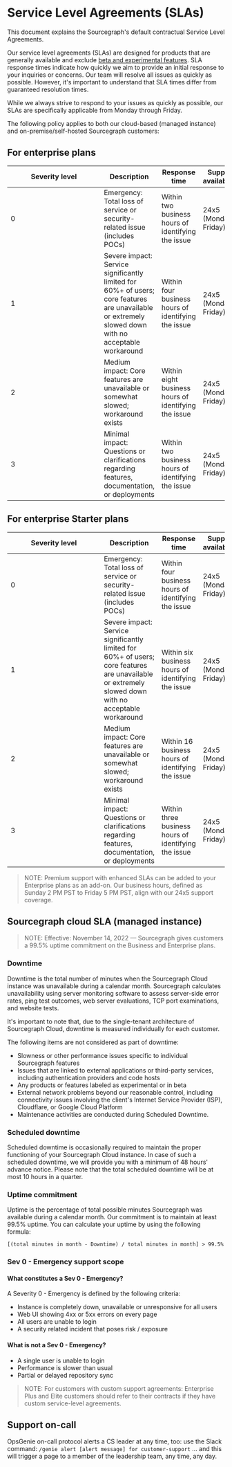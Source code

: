 <style>
.limg {
  list-style: none;
  margin: 3rem 0 !important;
  padding: 0 !important;
}
.limg li {
  margin-bottom: 1rem;
  padding: 0 !important;
}

.limg li:last {
  margin-bottom: 0;
}

.limg a {
    display: flex;
    flex-direction: column;
    transition-property: all;
   transition-timing-function: cubic-bezier(0.4, 0, 0.2, 1);
     transition-duration: 350ms;
     border-radius: 0.75rem;
  padding-top: 1rem;
  padding-bottom: 1rem;

}

.limg a:hover {
  padding-left: 1rem;
  padding-right: 1rem;
  background: rgb(113 220 232 / 19%);
}

.limg p {
  margin: 0rem;
}
.limg a img {
  width: 1rem;
}

.limg h3 {
  display:flex;
  gap: 0.6rem;
  margin-top: 0;
  margin-bottom: .25rem

}

th:first-child,
td:first-child {
   min-width: 200px;
}

.markdown-body table thead tr{
  border-top:0;
}

.markdown-body table th, .markdown-body table td {
    text-align: left;
    vertical-align: baseline;
    padding: 0.5714286em;
}

.markdown-body table tr:nth-child(2n) {
  background: unset;
}

.markdown-body table th, .markdown-body table td {
    border: none;
}

.markdown-body .cards {
  display: flex;
  align-items: stretch;
}

.markdown-body .cards .card {
  flex: 1;
  margin: 0.5em;
  color: var(--text-color);
  border-radius: 4px;
  border: 1px solid var(--sidebar-nav-active-bg);
  padding: 1.5rem;
  padding-top: 1.25rem;
}

.markdown-body .cards .card:hover {
  color: var(--link-color);
}

.markdown-body .cards .card span {
  color: var(--link-color);
  font-weight: bold;
}
</style>

# Service Level Agreements (SLAs)

<p class="subtitle">This document explains the Sourcegraph's default contractual Service Level Agreements.</p>

Our service level agreements (SLAs) are designed for products that are generally available and exclude [beta and experimental features](/admin/beta_and_experimental_features). SLA response times indicate how quickly we aim to provide an initial response to your inquiries or concerns. Our team will resolve all issues as quickly as possible. However, it's important to understand that SLA times differ from guaranteed resolution times.

While we always strive to respond to your issues as quickly as possible, our SLAs are specifically applicable from Monday through Friday.

The following policy applies to both our cloud-based (managed instance) and on-premise/self-hosted Sourcegraph customers:

## For enterprise plans

| Severity level | Description | Response time | Support availability |
| -------------- | ----------- | ------------- | -------------------- |
| 0 | Emergency: Total loss of service or security-related issue (includes POCs) | Within two business hours of identifying the issue | 24x5 (Monday-Friday) |
| 1 | Severe impact: Service significantly limited for 60%+ of users; core features are unavailable or extremely slowed down with no acceptable workaround | Within four business hours of identifying the issue | 24x5 (Monday-Friday) |
| 2 | Medium impact: Core features are unavailable or somewhat slowed; workaround exists | Within eight business hours of identifying the issue | 24x5 (Monday-Friday) |
| 3 | Minimal impact: Questions or clarifications regarding features, documentation, or deployments | Within two business hours of identifying the issue | 24x5 (Monday-Friday) |

## For enterprise Starter plans

| Severity level | Description | Response time | Support availability |
| -------------- | ----------- | ------------- | -------------------- |
| 0 | Emergency: Total loss of service or security-related issue (includes POCs) | Within four business hours of identifying the issue | 24x5 (Monday-Friday) |
| 1 | Severe impact: Service significantly limited for 60%+ of users; core features are unavailable or extremely slowed down with no acceptable workaround | Within six business hours of identifying the issue | 24x5 (Monday-Friday) |
| 2 | Medium impact: Core features are unavailable or somewhat slowed; workaround exists | Within 16 business hours of identifying the issue | 24x5 (Monday-Friday) |
| 3 | Minimal impact: Questions or clarifications regarding features, documentation, or deployments | Within three business hours of identifying the issue | 24x5 (Monday-Friday) |

>NOTE: Premium support with enhanced SLAs can be added to your Enterprise plans as an add-on. Our business hours, defined as Sunday 2 PM PST to Friday 5 PM PST, align with our 24x5 support coverage.

## Sourcegraph cloud SLA (managed instance)

>NOTE: Effective: November 14, 2022 — Sourcegraph gives customers a 99.5% uptime commitment on the Business and Enterprise plans.

### Downtime

Downtime is the total number of minutes when the Sourcegraph Cloud instance was unavailable during a calendar month. Sourcegraph calculates unavailability using server monitoring software to assess server-side error rates, ping test outcomes, web server evaluations, TCP port examinations, and website tests.

It's important to note that, due to the single-tenant architecture of Sourcegraph Cloud, downtime is measured individually for each customer.

The following items are not considered as part of downtime:

- Slowness or other performance issues specific to individual Sourcegraph features
- Issues that are linked to external applications or third-party services, including authentication providers and code hosts
- Any products or features labeled as experimental or in beta
- External network problems beyond our reasonable control, including connectivity issues involving the client's Internet Service Provider (ISP), Cloudflare, or Google Cloud Platform
- Maintenance activities are conducted during Scheduled Downtime.

### Scheduled downtime

Scheduled downtime is occasionally required to maintain the proper functioning of your Sourcegraph Cloud instance. In case of such a scheduled downtime, we will provide you with a minimum of 48 hours' advance notice. Please note that the total scheduled downtime will be at most 10 hours in a quarter.

### Uptime commitment

Uptime is the percentage of total possible minutes Sourcegraph was available during a calendar month. Our commitment is to maintain at least 99.5% uptime. You can calculate your uptime by using the following formula:

```
[(total minutes in month - Downtime) / total minutes in month] > 99.5%
```

### Sev 0 - Emergency support scope

#### What constitutes a Sev 0 - Emergency?

A Severity 0 - Emergency is defined by the following criteria:

- Instance is completely down, unavailable or unresponsive for all users
- Web UI showing 4xx or 5xx errors on every page
- All users are unable to login
- A security related incident that poses risk / exposure

#### What is not a Sev 0 - Emergency?

- A single user is unable to login
- Performance is slower than usual
- Partial or delayed repository sync

>NOTE: For customers with custom support agreements: Enterprise Plus and Elite customers should refer to their contracts if they have custom service-level agreements.

## Support on-call

OpsGenie on-call protocol alerts a CS leader at any time, too: use the Slack command: `/genie alert [alert message] for customer-support` … and this will trigger a page to a member of the leadership team, any time, any day.
